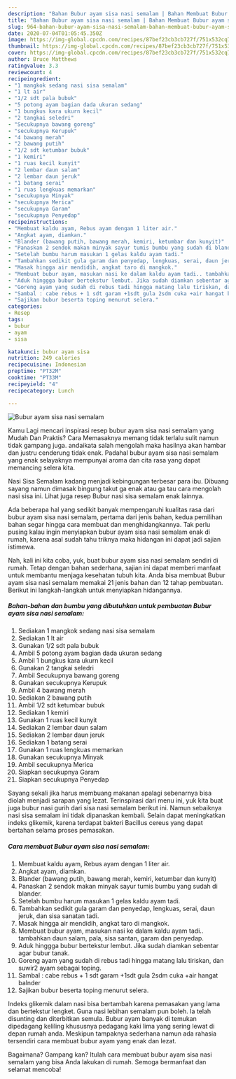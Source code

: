 ```yaml
---
description: "Bahan Bubur ayam sisa nasi semalam | Bahan Membuat Bubur ayam sisa nasi semalam Yang Enak Dan Mudah"
title: "Bahan Bubur ayam sisa nasi semalam | Bahan Membuat Bubur ayam sisa nasi semalam Yang Enak Dan Mudah"
slug: 964-bahan-bubur-ayam-sisa-nasi-semalam-bahan-membuat-bubur-ayam-sisa-nasi-semalam-yang-enak-dan-mudah
date: 2020-07-04T01:05:45.350Z
image: https://img-global.cpcdn.com/recipes/87bef23cb3cb727f/751x532cq70/bubur-ayam-sisa-nasi-semalam-foto-resep-utama.jpg
thumbnail: https://img-global.cpcdn.com/recipes/87bef23cb3cb727f/751x532cq70/bubur-ayam-sisa-nasi-semalam-foto-resep-utama.jpg
cover: https://img-global.cpcdn.com/recipes/87bef23cb3cb727f/751x532cq70/bubur-ayam-sisa-nasi-semalam-foto-resep-utama.jpg
author: Bruce Matthews
ratingvalue: 3.3
reviewcount: 4
recipeingredient:
- "1 mangkok sedang nasi sisa semalam"
- "1 lt air"
- "1/2 sdt pala bubuk"
- "5 potong ayam bagian dada ukuran sedang"
- "1 bungkus kara ukurn kecil"
- "2 tangkai seledri"
- "Secukupnya bawang goreng"
- "secukupnya Kerupuk"
- "4 bawang merah"
- "2 bawang putih"
- "1/2 sdt ketumbar bubuk"
- "1 kemiri"
- "1 ruas kecil kunyit"
- "2 lembar daun salam"
- "2 lembar daun jeruk"
- "1 batang serai"
- "1 ruas lengkuas memarkan"
- "secukupnya Minyak"
- "secukupnya Merica"
- "secukupnya Garam"
- "secukupnya Penyedap"
recipeinstructions:
- "Membuat kaldu ayam, Rebus ayam dengan 1 liter air."
- "Angkat ayam, diamkan."
- "Blander (bawang putih, bawang merah, kemiri, ketumbar dan kunyit)"
- "Panaskan 2 sendok makan minyak sayur tumis bumbu yang sudah di blander."
- "Setelah bumbu harum masukan 1 gelas kaldu ayam tadi."
- "Tambahkan sedikit gula garam dan penyedap, lengkuas, serai, daun jeruk, dan sisa sanatan tadi."
- "Masak hingga air mendidih, angkat taro di mangkok."
- "Membuat bubur ayam, masukan nasi ke dalam kaldu ayam tadi.. tambahkan daun salam, pala, sisa santan, garam dan penyedap."
- "Aduk hinggga bubur bertekstur lembut. Jika sudah diamkan sebentar agar bubur tanak."
- "Goreng ayam yang sudah di rebus tadi hingga matang lalu tiriskan, dan suwir2 ayam sebagai toping."
- "Sambal : cabe rebus + 1 sdt garam +1sdt gula 2sdm cuka +air hangat balnder"
- "Sajikan bubur beserta toping menurut selera."
categories:
- Resep
tags:
- bubur
- ayam
- sisa

katakunci: bubur ayam sisa 
nutrition: 249 calories
recipecuisine: Indonesian
preptime: "PT32M"
cooktime: "PT33M"
recipeyield: "4"
recipecategory: Lunch

---
```



![Bubur ayam sisa nasi semalam](https://img-global.cpcdn.com/recipes/87bef23cb3cb727f/751x532cq70/bubur-ayam-sisa-nasi-semalam-foto-resep-utama.jpg)

Kamu Lagi mencari inspirasi resep bubur ayam sisa nasi semalam yang Mudah Dan Praktis? Cara Memasaknya memang tidak terlalu sulit namun tidak gampang juga. andaikata salah mengolah maka hasilnya akan hambar dan justru cenderung tidak enak. Padahal bubur ayam sisa nasi semalam yang enak selayaknya mempunyai aroma dan cita rasa yang dapat memancing selera kita.

Nasi Sisa Semalam kadang menjadi kebingungan terbesar para ibu. Dibuang sayang namun dimasak bingung takut ga enak atau ga tau cara mengolah nasi sisa ini. Lihat juga resep Bubur nasi sisa semalam enak lainnya.

Ada beberapa hal yang sedikit banyak mempengaruhi kualitas rasa dari bubur ayam sisa nasi semalam, pertama dari jenis bahan, kedua pemilihan bahan segar hingga cara membuat dan menghidangkannya. Tak perlu pusing kalau ingin menyiapkan bubur ayam sisa nasi semalam enak di rumah, karena asal sudah tahu triknya maka hidangan ini dapat jadi sajian istimewa.


Nah, kali ini kita coba, yuk, buat bubur ayam sisa nasi semalam sendiri di rumah. Tetap dengan bahan sederhana, sajian ini dapat memberi manfaat untuk membantu menjaga kesehatan tubuh kita. Anda bisa membuat Bubur ayam sisa nasi semalam memakai 21 jenis bahan dan 12 tahap pembuatan. Berikut ini langkah-langkah untuk menyiapkan hidangannya.

<!--inarticleads1-->

##### Bahan-bahan dan bumbu yang dibutuhkan untuk pembuatan Bubur ayam sisa nasi semalam:

1. Sediakan 1 mangkok sedang nasi sisa semalam
1. Sediakan 1 lt air
1. Gunakan 1/2 sdt pala bubuk
1. Ambil 5 potong ayam bagian dada ukuran sedang
1. Ambil 1 bungkus kara ukurn kecil
1. Gunakan 2 tangkai seledri
1. Ambil Secukupnya bawang goreng
1. Gunakan secukupnya Kerupuk
1. Ambil 4 bawang merah
1. Sediakan 2 bawang putih
1. Ambil 1/2 sdt ketumbar bubuk
1. Sediakan 1 kemiri
1. Gunakan 1 ruas kecil kunyit
1. Sediakan 2 lembar daun salam
1. Sediakan 2 lembar daun jeruk
1. Sediakan 1 batang serai
1. Gunakan 1 ruas lengkuas memarkan
1. Gunakan secukupnya Minyak
1. Ambil secukupnya Merica
1. Siapkan secukupnya Garam
1. Siapkan secukupnya Penyedap


Sayang sekali jika harus membuang makanan apalagi sebenarnya bisa diolah menjadi sarapan yang lezat. Terinspirasi dari menu ini, yuk kita buat juga bubur nasi gurih dari sisa nasi semalam berikut ini. Namun sebaiknya nasi sisa semalam ini tidak dipanaskan kembali. Selain dapat meningkatkan indeks glikemik, karena terdapat bakteri Bacillus cereus yang dapat bertahan selama proses pemasakan. 

<!--inarticleads2-->

##### Cara membuat Bubur ayam sisa nasi semalam:

1. Membuat kaldu ayam, Rebus ayam dengan 1 liter air.
1. Angkat ayam, diamkan.
1. Blander (bawang putih, bawang merah, kemiri, ketumbar dan kunyit)
1. Panaskan 2 sendok makan minyak sayur tumis bumbu yang sudah di blander.
1. Setelah bumbu harum masukan 1 gelas kaldu ayam tadi.
1. Tambahkan sedikit gula garam dan penyedap, lengkuas, serai, daun jeruk, dan sisa sanatan tadi.
1. Masak hingga air mendidih, angkat taro di mangkok.
1. Membuat bubur ayam, masukan nasi ke dalam kaldu ayam tadi.. tambahkan daun salam, pala, sisa santan, garam dan penyedap.
1. Aduk hinggga bubur bertekstur lembut. Jika sudah diamkan sebentar agar bubur tanak.
1. Goreng ayam yang sudah di rebus tadi hingga matang lalu tiriskan, dan suwir2 ayam sebagai toping.
1. Sambal : cabe rebus + 1 sdt garam +1sdt gula 2sdm cuka +air hangat balnder
1. Sajikan bubur beserta toping menurut selera.


Indeks glikemik dalam nasi bisa bertambah karena pemasakan yang lama dan bertekstur lengket. Guna nasi lebihan semalam pun boleh. Ia telah disunting dan diterbitkan semula. Bubur ayam banyak di temukan dipedagang keliling khususnya pedagang kaki lima yang sering lewat di depan rumah anda. Meskipun tampaknya sederhana namun ada rahasia tersendiri cara membuat bubur ayam yang enak dan lezat. 

Bagaimana? Gampang kan? Itulah cara membuat bubur ayam sisa nasi semalam yang bisa Anda lakukan di rumah. Semoga bermanfaat dan selamat mencoba!
